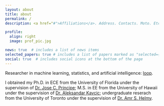 ```yaml
---
layout: about
title: about
permalink: /
description: <a href="#">Affiliations</a>. Address. Contacts. Moto. Etc.

profile:
  align: right
  image: prof_pic.jpg

news: true  # includes a list of news items
selected_papers: true # includes a list of papers marked as "selected={true}"
social: true  # includes social icons at the bottom of the page
---
```


Researcher in machine learning, statistics, and artificial intelligence: [loop](https://loop.frontiersin.org/people/277873/overview).

I obtained my Ph.D. in ECE from the University of Florida under the supervision of [Dr. Jose C. Principe](https://www.ece.ufl.edu/people/faculty/jose-c-principe/);
M.S. in EE from the University of Hawaii under the supervision of [Dr. Aleksandar Kavcic](https://www.ece.cmu.edu/directory/bios/kavcic-aleksandar.html);
undergraduate reserach from the University of Toronto under the supervision of [Dr. Amr S. Helmy](https://www.ece.utoronto.ca/people/helmy-a/).

